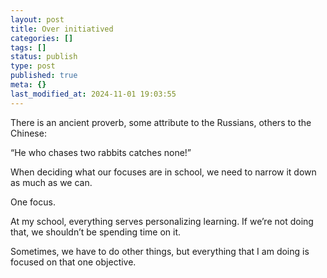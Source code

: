 ```yaml
---
layout: post
title: Over initiatived
categories: []
tags: []
status: publish
type: post
published: true
meta: {}
last_modified_at: 2024-11-01 19:03:55
---
```


There is an ancient proverb, some attribute to the Russians, others to the Chinese:

“He who chases two rabbits catches none!”

When deciding what our focuses are in school, we need to narrow it down as much as we can.

One focus.

At my school, everything serves personalizing learning. If we’re not doing that, we shouldn’t be spending time on it.

Sometimes, we have to do other things, but everything that I am doing is focused on that one objective.

